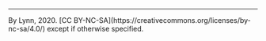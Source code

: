 ---

<p id="footer">By Lynn, 2020. [CC BY-NC-SA](https://creativecommons.org/licenses/by-nc-sa/4.0/) except if otherwise specified.</p>
